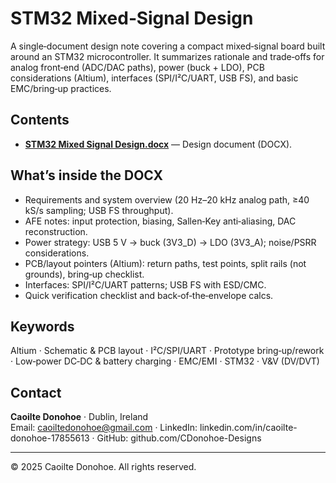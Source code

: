 # STM32 Mixed‑Signal Design

A single‑document design note covering a compact mixed‑signal board built around an STM32 microcontroller. It summarizes rationale and trade‑offs for analog front‑end (ADC/DAC paths), power (buck + LDO), PCB considerations (Altium), interfaces (SPI/I²C/UART, USB FS), and basic EMC/bring‑up practices.

## Contents
- **[STM32 Mixed Signal Design.docx](./STM32%20Mixed%20Signal%20Design.docx)** — Design document (DOCX).

## What’s inside the DOCX
- Requirements and system overview (20 Hz–20 kHz analog path, ≥40 kS/s sampling; USB FS throughput).  
- AFE notes: input protection, biasing, Sallen‑Key anti‑aliasing, DAC reconstruction.  
- Power strategy: USB 5 V → buck (3V3_D) → LDO (3V3_A); noise/PSRR considerations.  
- PCB/layout pointers (Altium): return paths, test points, split rails (not grounds), bring‑up checklist.  
- Interfaces: SPI/I²C/UART patterns; USB FS with ESD/CMC.  
- Quick verification checklist and back‑of‑the‑envelope calcs.

## Keywords 
Altium · Schematic & PCB layout · I²C/SPI/UART · Prototype bring‑up/rework · Low‑power DC‑DC & battery charging · EMC/EMI · STM32 · V&V (DV/DVT)


## Contact
**Caoilte Donohoe** · Dublin, Ireland  
Email: caoiltedonohoe@gmail.com · LinkedIn: linkedin.com/in/caoilte-donohoe-17855613 · GitHub: github.com/CDonohoe-Designs

---
© 2025 Caoilte Donohoe. All rights reserved.
